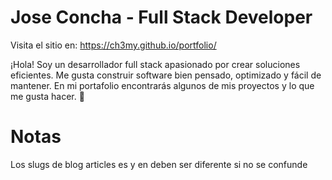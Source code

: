 # Jose Concha - Full Stack Developer
Visita el sitio en: https://ch3my.github.io/portfolio/

¡Hola! Soy un desarrollador full stack apasionado por crear soluciones eficientes. Me gusta construir software bien pensado, optimizado y fácil de mantener. En mi portafolio encontrarás algunos de mis proyectos y lo que me gusta hacer. 🚀

# Notas
Los slugs de blog articles es y en deben ser diferente si no se confunde
